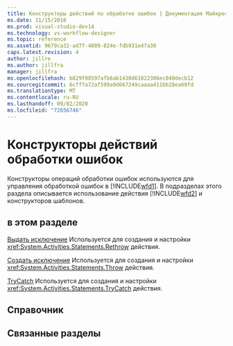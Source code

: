 ```yaml
---
title: Конструкторы действий по обработке ошибок | Документация Майкрософт
ms.date: 11/15/2016
ms.prod: visual-studio-dev14
ms.technology: vs-workflow-designer
ms.topic: reference
ms.assetid: 9679ca32-ad7f-4089-824e-fdb931e47a30
caps.latest.revision: 4
author: jillre
ms.author: jillfra
manager: jillfra
ms.openlocfilehash: b829f98597afb6ab1430d61022306ec840decb12
ms.sourcegitcommit: 6cfffa72af599a9d667249caaaa411bb28ea69fd
ms.translationtype: MT
ms.contentlocale: ru-RU
ms.lasthandoff: 09/02/2020
ms.locfileid: "72656746"
---
```

# <a name="error-handling-activity-designers"></a>Конструкторы действий обработки ошибок
Конструкторы операций обработки ошибок используются для управления обработкой ошибок в [!INCLUDE[wfd1](../includes/wfd1-md.md)]. В подразделах этого раздела описывается использование действия [!INCLUDE[wfd2](../includes/wfd2-md.md)] и конструкторов шаблонов.

## <a name="in-this-section"></a>в этом разделе
 [Выдать исключение](../workflow-designer/rethrow-activity-designer.md) Используется для создания и настройки <xref:System.Activities.Statements.Rethrow> действия.

 [Создать исключение](../workflow-designer/throw-activity-designer.md) Используется для создания и настройки <xref:System.Activities.Statements.Throw> действия.

 [TryCatch](../workflow-designer/trycatch-activity-designer.md) Используется для создания и настройки <xref:System.Activities.Statements.TryCatch> действия.

## <a name="reference"></a>Справочник

## <a name="related-sections"></a>Связанные разделы
